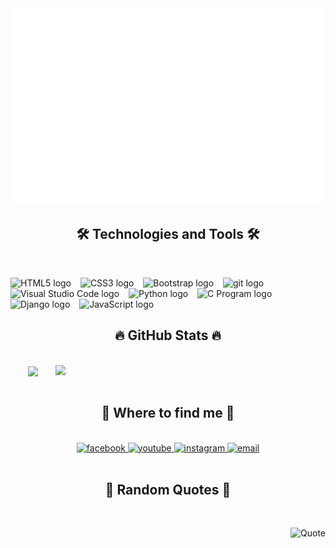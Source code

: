 <!-- Hoang Van Gioi -->
<a href="#" target="_blank">
  <img src="svg/gioitube.svg" width="1200" alt="Click to see the source" />
</a>


<h2 align="center">🛠 Technologies and Tools 🛠</h2>
<br>
<!-- https://simpleicons.org/ -->

<span><img src="https://img.shields.io/badge/HTML5-282C34?logo=html5&logoColor=E34F26" alt="HTML5 logo" title="HTML5" height="28" /></span>
&ensp;
<span><img src="https://img.shields.io/badge/CSS3-282C34?logo=css3&logoColor=1572B6" alt="CSS3 logo" title="CSS3" height="28" /></span>
&ensp;
<span><img src="https://img.shields.io/badge/Bootstrap-282C34?logo=bootstrap&logoColor=7952B3" alt="Bootstrap logo" title="Bootstrap" height="28" /></span>
&ensp;
<span><img src="https://img.shields.io/badge/git-282C34?logo=git&logoColor=F05032" alt="git logo" title="git" height="28" /></span>
&ensp;
<span><img src="https://img.shields.io/badge/VS%20Code-282C34?logo=visual-studio-code&logoColor=007ACC" alt="Visual Studio Code logo" title="Visual Studio Code" height="28" /></span>
&ensp;
<span><img src="https://img.shields.io/badge/Python-282C34?logo=python&logoColor=3776AB" alt="Python logo" title="Python" height="28" /></span>
&ensp;
<span><img src="https://img.shields.io/badge/C%20Program-282C34?logo=c&logoColor=A8B9CC" alt="C Program logo" title="C Program" height="28" /></span>
&ensp;
<span><img src="https://img.shields.io/badge/Django-282C34?logo=django&logoColor=092E20" alt="Django logo" title="Django" height="28" /></span>
&ensp;
<span><img src="https://img.shields.io/badge/JavaScript-282C34?logo=javascript&logoColor=F7DF1E" alt="JavaScript logo" title="JavaScript" height="28" /></span>
&ensp;
<br>

<h2 align="center">🔥 GitHub Stats 🔥</h2>
<!-- https://github.com/anuraghazra/github-readme-stats -->
<br>
<div align=center>
  <a href="#" title="Hoàng Văn Giỏi">
    <img width="382" align="center" src="https://github-readme-stats.vercel.app/api/top-langs/?username=gioitube&hide=c%23,powershell,Mathematica,Ruby,Objective-C,Objective-C%2b%2b,Cuda&title_color=61dafb&text_color=ffffff&icon_color=61dafb&bg_color=20232a&langs_count=8&layout=compact&border_color=61dafb&hide_border=true" />
  </a>
  <a href="#" title="Hoàng Văn Giỏi">
    <img align="right" width="432" src="https://github-readme-stats.vercel.app/api?username=gioitube&show_icons=true&theme=react&border_color=61dafb&hide_border=true" />
  </a>
</div>

<br>

<h2 align="center">🔎 Where to find me 🔎</h2>
<br>
<!-- https://icons8.com -->
<div align="center">
  <a href="https://www.facebook.com/hoanggioi.2803" target="_blank">
    <img src="https://img.icons8.com/nolan/96/facebook-new.png" alt="facebook" />
  </a>
  <a href="https://www.youtube.com/channel/UCVHLjBAHx6SBkX3qDJ0qRcg" target="_blank">
    <img src="https://img.icons8.com/nolan/96/youtube-squared.png" alt="youtube" />
  </a>
  <a href="https://www.instagram.com/gioihoang3082" target="_blank">
    <img src="https://img.icons8.com/nolan/96/instagram-new.png" alt="instagram" />
  </a>
  <a href="mailto:gioitube2k2@gmail.com" target="top">
    <img src="https://img.icons8.com/nolan/96/apple-mail.png" alt="email" />
  </a>
</div>

<br>

<h2 align="center">📑 Random Quotes 📑</h2>
<br>
<!-- https://github.com/shravan20/github-readme-quotes -->
<div align="right">

![Quote](https://github-readme-quotes.herokuapp.com/quote?theme=onedark&animation=grow_out_in&layout=default&font=default)
</div>